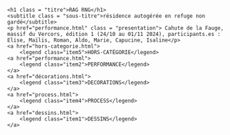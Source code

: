 <!DOCTYPE html>
<html lang="fr">
<link rel="stylesheet" href="css/ragrng.css">
<head>
    <meta charset="UTF-8">
    <meta name="viewport" content="width=device-width, initial-scale=1.0", user-scalable=no>
    <title>RAG RNG</title>
    <img class = "" src=""alt="">
</head>

<body>
    
    <h1 class = "titre">RAG RNG</h1>
    <subtitle class = "sous-titre">résidence autogérée en refuge non gardé</subtitle>
    <p href="performance.html" class = "presentation"> Cahute de la Fauge, massif du Vercors, édition 1 (24/10 au 01/11 2024), participants.es : Elise, Maïlis, Roman, Aldo, Marie, Capucine, Isaline</p>
    <a href="hors-categorie.html">
        <legend class="item5">HORS-CATÉGORIE</legend>
    <a href="performance.html">
        <legend class="item2">PERFORMANCE</legend>
    </a>
    <a href="décorations.html">
        <legend class="item3">DECORATIONS</legend>
    </a>
    <a href="process.html">
        <legend class="item4">PROCESS</legend>
    </a>
    <a href="dessins.html">
        <legend class="item1">DESSINS</legend>
    </a>
 
</html> 
